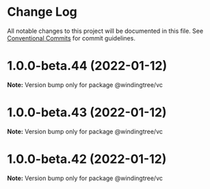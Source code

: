 # Change Log

All notable changes to this project will be documented in this file.
See [Conventional Commits](https://conventionalcommits.org) for commit guidelines.

# 1.0.0-beta.44 (2022-01-12)

**Note:** Version bump only for package @windingtree/vc





# 1.0.0-beta.43 (2022-01-12)

**Note:** Version bump only for package @windingtree/vc





# 1.0.0-beta.42 (2022-01-12)

**Note:** Version bump only for package @windingtree/vc
